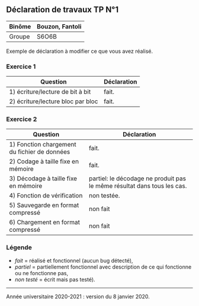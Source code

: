 ## Déclaration de travaux TP N°1
| Binôme | Bouzon, Fantoli
| ---|---
| Groupe | S6O6B

Exemple de déclaration à  modifier ce que vous avez réalisé.

### Exercice 1
| Question | Déclaration
| ---|---
| 1) écriture/lecture de bit à bit | fait.
| 2) écriture/lecture bloc par bloc | fait.

### Exercice 2
| Question | Déclaration
| ---|---
| 1) Fonction chargement du fichier de données  | fait.
| 2) Codage à taille fixe en mémoire | fait.
| 3) Décodage à taille fixe en mémoire | partiel: le décodage ne produit pas le même résultat dans tous les cas.
| 4) Fonction de vérification | non testée.
| 5) Sauvegarde en format compressé | non fait
| 6) Chargement en format compressé  | non fait

### Légende
- *fait* = réalisé et fonctionnel (aucun bug détecté),
- *partiel* = partiellement fonctionnel  avec description de ce qui fonctionne ou ne fonctionne pas,
- *non testé* = écrit mais pas testé).

---
Année universitaire 2020-2021 : version du 8 janvier 2020.
